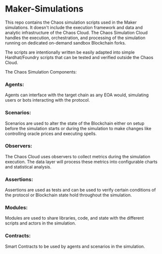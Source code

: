 # Maker-Simulations

This repo contains the Chaos simulation scripts used in the Maker simulations. It doesn't include the execution framework and data and analytic infrastructure of the Chaos Cloud. The Chaos Simulation Cloud handles the execution, orchestration, and processing of the simulation running on dedicated on-demand sandbox Blockchain forks.

The scripts are intentionally written be easily adapted into simple Hardhat/Foundry scripts that can be tested and verified outside the Chaos Cloud.

The Chaos Simulation Components:

### Agents:
Agents can interface with the target chain as any EOA would, simulating users or bots interacting with the protocol.

### Scenarios:
Scenarios are used to alter the state of the Blockchain either on setup before the simulation starts or during the simulation to make changes like controlling oracle prices and executing spells.

### Observers:
The Chaos Cloud uses observers to collect metrics during the simulation execution. The data layer will process these metrics into configurable charts and statistical analysis.

### Assertions:
Assertions are used as tests and can be used to verify certain conditions of the protocol or Blockchain state hold throughout the simulation.

### Modules:
Modules are used to share libraries, code, and state with the different scripts and actors in the simulation.

### Contracts:
Smart Contracts to be used by agents and scenarios in the simulation.
